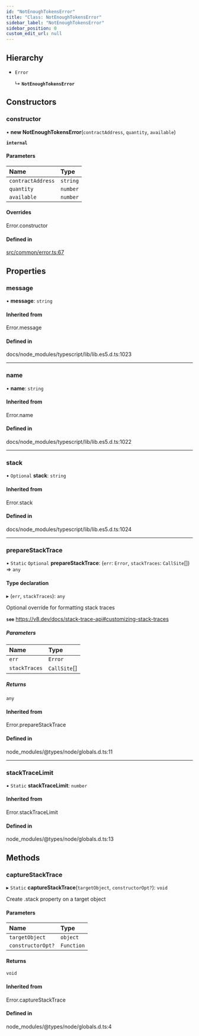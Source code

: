 ```yaml
---
id: "NotEnoughTokensError"
title: "Class: NotEnoughTokensError"
sidebar_label: "NotEnoughTokensError"
sidebar_position: 0
custom_edit_url: null
---
```


## Hierarchy

- `Error`

  ↳ **`NotEnoughTokensError`**

## Constructors

### constructor

• **new NotEnoughTokensError**(`contractAddress`, `quantity`, `available`)

**`internal`**

#### Parameters

| Name              | Type     |
| :---------------- | :------- |
| `contractAddress` | `string` |
| `quantity`        | `number` |
| `available`       | `number` |

#### Overrides

Error.constructor

#### Defined in

[src/common/error.ts:67](https://github.com/PrasoonPratham/nftlabs-sdk-ts/blob/68c3596/src/common/error.ts#L67)

## Properties

### message

• **message**: `string`

#### Inherited from

Error.message

#### Defined in

docs/node_modules/typescript/lib/lib.es5.d.ts:1023

---

### name

• **name**: `string`

#### Inherited from

Error.name

#### Defined in

docs/node_modules/typescript/lib/lib.es5.d.ts:1022

---

### stack

• `Optional` **stack**: `string`

#### Inherited from

Error.stack

#### Defined in

docs/node_modules/typescript/lib/lib.es5.d.ts:1024

---

### prepareStackTrace

▪ `Static` `Optional` **prepareStackTrace**: (`err`: `Error`, `stackTraces`: `CallSite`[]) => `any`

#### Type declaration

▸ (`err`, `stackTraces`): `any`

Optional override for formatting stack traces

**`see`** https://v8.dev/docs/stack-trace-api#customizing-stack-traces

##### Parameters

| Name          | Type         |
| :------------ | :----------- |
| `err`         | `Error`      |
| `stackTraces` | `CallSite`[] |

##### Returns

`any`

#### Inherited from

Error.prepareStackTrace

#### Defined in

node_modules/@types/node/globals.d.ts:11

---

### stackTraceLimit

▪ `Static` **stackTraceLimit**: `number`

#### Inherited from

Error.stackTraceLimit

#### Defined in

node_modules/@types/node/globals.d.ts:13

## Methods

### captureStackTrace

▸ `Static` **captureStackTrace**(`targetObject`, `constructorOpt?`): `void`

Create .stack property on a target object

#### Parameters

| Name              | Type       |
| :---------------- | :--------- |
| `targetObject`    | `object`   |
| `constructorOpt?` | `Function` |

#### Returns

`void`

#### Inherited from

Error.captureStackTrace

#### Defined in

node_modules/@types/node/globals.d.ts:4
